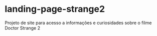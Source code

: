 # landing-page-strange2
Projeto de site para acesso a informações e curiosidades sobre o filme Doctor Strange 2

